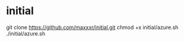 # initial

git clone https://github.com/maxxxr/initial.git
chmod +x initial/azure.sh
./initial/azure.sh
